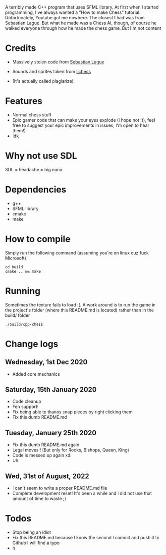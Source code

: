 A terribly made C++ program that uses SFML library. At first when I started programming, I've always wanted a 
"How to make Chess" tutorial. Unfortunately, Youtube got me nowhere. The closest I had was from Sebastian Lague.
But what he made was a Chess AI, though, of course he walked everyone through how he made the chess game. But
I'm not content

# Credits
- Massively stolen code from [Sebastian Lague](https://github.com/SebLague/Chess-AI)
- Sounds and sprites taken from [lichess](https://lichess.org)

- (It's actually called plagiarize)

# Features

- Normal chess stuff
- Epic gamer code that can make your eyes explode (I hope not :)), feel free to suggest your epic improvements 
in issues, I'm open to hear them!)
- Idk

# Why not use SDL

SDL = headache = big nono

# Dependencies

* g++
* SFML library
* cmake
* make

# How to compile

Simply run the following command (assuming you're on linux cuz fuck Microsoft)

```
cd build
cmake .. && make
```

# Running

Sometimes the texture fails to load :(. A work around is to run
the game in the project's folder (where this README.md is located) rather 
than in the build/ folder

```
./build/cpp-chess
```

# Change logs


## Wednesday, 1st Dec 2020
- Added core mechanics

## Saturday, 15th January 2020 
- Code cleanup
- Fen support!
- Fix being able to thanos snap pieces by right clicking them
- Fix this dumb README.md

## Tuesday, January 25th 2020 
- Fix this dumb README.md again
- Legal moves ! (But only for Rooks, Bishops, Queen, King)
- Code is messed up again xd
- Uh

## Wed, 31st of August, 2022
- I can't seem to write a proper README.md file
- Complete development reset! It's been a while and I did not use that amount of time to waste ;)

# Todos
- Stop being an idiot
- Fix this README.md because I know the second I commit and push it to Github I will find a typo
- h
